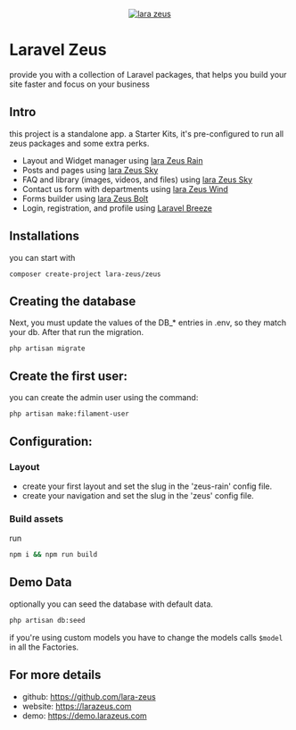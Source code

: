 <p align="center">
<a href="https://larazeus.com"><img alt="lara zeus" src="https://larazeus.com/images/zeus-bannar.png" /></a>
</p>

# Laravel Zeus
provide you with a collection of Laravel packages, that helps you build your site faster and focus on your business

## Intro
this project is a standalone app. a Starter Kits, it's pre-configured to run all zeus packages and some extra perks.

- Layout and Widget manager using  [lara Zeus Rain](https://larazeus.com/rain)
- Posts and pages using  [lara Zeus Sky](https://larazeus.com/sky)
- FAQ and library (images, videos, and files) using  [lara Zeus Sky](https://larazeus.com/sky)
- Contact us form with departments using  [lara Zeus Wind](https://larazeus.com/wind)
- Forms builder using  [lara Zeus Bolt](https://larazeus.com/bolt)
- Login, registration, and profile using [Laravel Breeze](https://laravel.com/docs/master/starter-kits#laravel-breeze)

## Installations
you can start with
```
composer create-project lara-zeus/zeus
```

## Creating the database
Next, you must update the values of the DB_* entries in .env, so they match your db. After that run the migration.

```
php artisan migrate
```

## Create the first user:
you can create the admin user using the command:

```
php artisan make:filament-user
```

## Configuration:

### Layout
- create your first layout and set the slug in the 'zeus-rain' config file.
- create your navigation and set the slug in the 'zeus' config file.

### Build assets
run

```bash
npm i && npm run build
```

## Demo Data
optionally you can seed the database with default data.
```bash
php artisan db:seed
```

if you're using custom models you have to change the models calls `$model` in all the Factories.

## For more details

* github: https://github.com/lara-zeus
* website: https://larazeus.com
* demo: https://demo.larazeus.com
